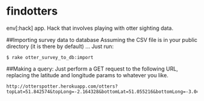 findotters
==========

env[:hack] app. Hack that involves playing with otter sighting data.

##Importing survey data to database
Assuming the CSV file is in your public directory (it is there by default) ... Just run:
```
$ rake otter_survey_to_db:import
```

##Making a query:
Just perform a GET request to the following URL, replacing the latitude and longitude params to whatever you like.
```
http://otterspotter.herokuapp.com/otters?topLat=51.842574&topLong=-2.164328&bottomLat=51.055216&bottomLong=-3.043234
```